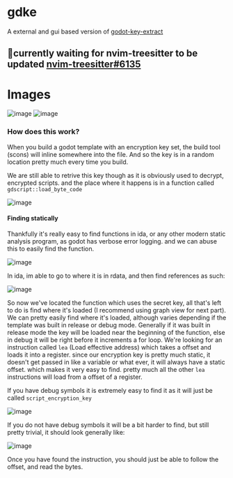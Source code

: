 # gdke
A external and gui based version of [godot-key-extract](https://github.com/pozm/godot-key-extract)
## 🚧currently waiting for nvim-treesitter to be updated [nvim-treesitter#6135](https://github.com/nvim-treesitter/nvim-treesitter/issues/6135)
# Images
![image](https://user-images.githubusercontent.com/44528100/226689803-88b22777-f2ed-4b6f-ad57-4adfab1e9f7c.png)
![image](https://user-images.githubusercontent.com/44528100/226690113-5d6210f2-f4b6-48e0-958d-20e74c75fc59.png)

### How does this work?
When you build a godot template with an encryption key set, the build tool (scons) will inline somewhere into the file. And so the key is in a random location pretty much every time you build.

We are still able to retrive this key though as it is obviously used to decrypt, encrypted scripts. and the place where it happens is in a function called `gdscript::load_byte_code`

![image](https://user-images.githubusercontent.com/44528100/211037537-f2b76cb7-2734-445a-a28d-c3bca404035d.png)

#### Finding statically
Thankfully it's really easy to find functions in ida, or any other modern static analysis program, as godot has verbose error logging. and we can abuse this to easily find the function.

![image](https://user-images.githubusercontent.com/44528100/211037616-76395bda-2fbf-43a5-81a9-a7da6374e0cb.png)

In ida, im able to go to where it is in rdata, and then find references as such:

![image](https://user-images.githubusercontent.com/44528100/211037662-501c041d-48e4-4813-9be7-bf4bead287df.png)

So now we've located the function which uses the secret key, all that's left to do is find where it's loaded (I recommend using graph view for next part). We can pretty easily find where it's loaded, although varies depending if the template was built in release or debug mode. Generally if it was built in release mode the key will be loaded near the beginning of the function, else in debug it will be right before it increments a for loop. We're looking for an instruction called `lea` (Load effective address) which takes a offset and loads it into a register. since our encryption key is pretty much static, it doesn't get passed in like a variable or what ever, it will always have a static offset. which makes it very easy to find. pretty much all the other `lea` instructions will load from a offset of a register.

If you have debug symbols it is extremely easy to find it as it will just be called `script_encryption_key`

![image](https://user-images.githubusercontent.com/44528100/211037804-c7270729-cdca-4f5d-8290-be613ef312c4.png)

If you do not have debug symbols it will be a bit harder to find, but still pretty trivial, it should look generally like:

![image](https://user-images.githubusercontent.com/44528100/211037865-16e58a09-74e8-43ae-a15c-fa27c123e6e7.png)

Once you have found the instruction, you should just be able to follow the offset, and read the bytes.
